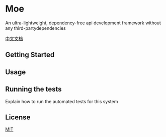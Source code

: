 # Moe

An ultra-lightweight, dependency-free api development framework without any third-partydependencies

[中文文档](readme_zh.md)

## Getting Started


## Usage


## Running the tests

Explain how to run the automated tests for this system

## License

[MIT](LICENSE)
